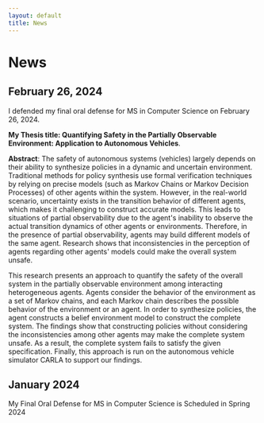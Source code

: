 ```yaml
---
layout: default
title: News
---
```

# News

<!-- Talk at [PPI Industry-University Collaborative Research Center](https://www.ppicenter.org) - 2020 ([slides](https://github.com/maldil/maldil.github.io/blob/master/slides/PPI2020.pptx))<br>
Talk at ICST-2016 [Sensor platform for non-invasive ubiquitous current sensing](https://ieeexplore.ieee.org/abstract/document/7796322)  | China Nanjing (slides) -->

## February 26, 2024
I defended my final oral defense for MS in Computer Science on February 26, 2024. 

**My Thesis title: Quantifying Safety in the Partially Observable Environment: Application to Autonomous Vehicles**.

**Abstract**: The safety of autonomous systems (vehicles) largely depends on their ability to synthesize policies in a dynamic and uncertain environment. Traditional methods for policy synthesis use formal verification techniques by relying on precise models (such as Markov Chains or Markov Decision Processes) of other agents within the system. However, in the real-world scenario, uncertainty exists in the transition behavior of different agents, which makes it challenging to construct accurate models. This leads to situations of partial observability due to the agent's inability to observe the actual transition dynamics of other agents or environments. Therefore, in the presence of partial observability, agents may build different models of the same agent. Research shows that inconsistencies in the perception of agents regarding other agents' models could make the overall system unsafe.

This research presents an approach to quantify the safety of the overall system in the partially observable environment among interacting heterogeneous agents. Agents consider the behavior of the environment as a set of Markov chains, and each Markov chain describes the possible behavior of the environment or an agent. In order to synthesize policies, the agent constructs a belief environment model to construct the complete system. The findings show that constructing policies without considering the inconsistencies among other agents may make the complete system unsafe. As a result, the complete system fails to satisfy the given specification. Finally, this approach is run on the autonomous vehicle simulator CARLA to support our findings. 

## January 2024
My Final Oral Defense for MS in Computer Science is Scheduled in Spring 2024

